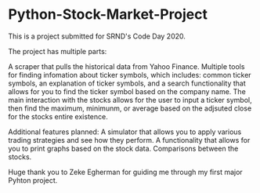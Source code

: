 # Python-Stock-Market-Project

This is a project submitted for SRND's Code Day 2020. 

The project has multiple parts: 

A scraper that pulls the historical data from Yahoo Finance. 
Multiple tools for finding infomation about ticker symbols, which includes: common ticker symbols, an explanation of ticker symbols, and a search functionality that allows for you to find the ticker symbol based on the company name. 
The main interaction with the stocks allows for the user to input a ticker symbol, then find the maximum, minimunm, or average based on the adjsuted close for the stocks entire existence. 

Additional features planned:
  A simulator that allows you to apply various trading strategies and see how they perform. 
  A functionality that allows for you to print graphs based on the stock data. 
  Comparisons between the stocks.
  
  Huge thank you to Zeke Egherman for guiding me through my first major Pyhton project.
